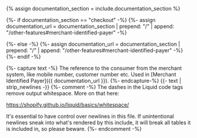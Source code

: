 {% assign documentation_section = include.documentation_section %}

{%- if documentation_section == "checkout" -%}
{%- assign documentation_url = documentation_section | prepend: "/" | append: "/other-features#merchant-identified-payer" -%}

{%- else -%}
{%- assign documentation_url = documentation_section | prepend: "/" | append: "/other-features#merchant-identified-payer" -%}
{%- endif -%}

{%- capture text -%}
The reference to the consumer from the merchant system, like mobile number,
customer number etc. Used in [Merchant Identified Payer]({{ documentation_url }}).
{%- endcapture-%}
{{- text | strip_newlines -}}
{%- comment -%}
The dashes in the Liquid code tags remove output whitespace. More on that here:

<https://shopify.github.io/liquid/basics/whitespace/>

It's essential to have control over newlines in this file. If unintentional
newlines sneak into what's rendered by this include, it will break all tables
it is included in, so please beware.
{%- endcomment -%}
